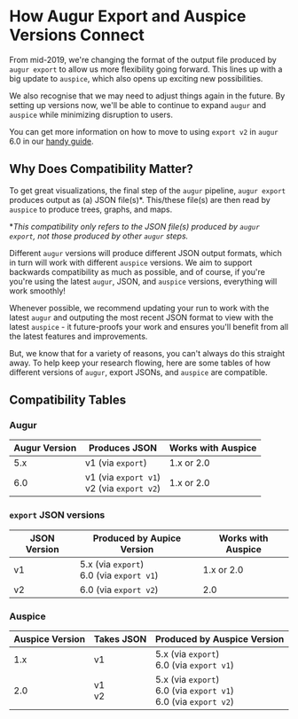 # How Augur Export and Auspice Versions Connect

From mid-2019, we're changing the format of the output file produced by `augur export` to allow us more flexibility going forward. This lines up with a big update to `auspice`, which also opens up exciting new possibilities. 

We also recognise that we may need to adjust things again in the future. By setting up versions now, we'll be able to continue to expand `augur` and `auspice` while minimizing disruption to users.

You can get more information on how to move to using `export v2` in `augur` 6.0 in our [handy guide](exportv.md).

## Why Does Compatibility Matter?

To get great visualizations, the final step of the `augur` pipeline, `augur export` produces output as (a) JSON file(s)*. This/these file(s) are then read by `auspice` to produce trees, graphs, and maps. 

*_This compatibility only refers to the JSON file(s) produced by `augur export`, not those produced by other `augur` steps._

Different `augur` versions will produce different JSON output formats, which in turn will work with different `auspice` versions. We aim to support backwards compatibility as much as possible, and of course, if you're you're using the latest `augur`, JSON, and `auspice` versions, everything will work smoothly!

Whenever possible, we recommend updating your run to work with the latest `augur` and outputing the most recent JSON format to view with the latest `auspice` - it future-proofs your work and ensures you'll benefit from all the latest features and improvements.

But, we know that for a variety of reasons, you can't always do this straight away. To help keep your research flowing, here are some tables of how different versions of `augur`, export JSONs, and `auspice` are compatible.

## Compatibility Tables

### Augur

| Augur Version | Produces JSON | Works with Auspice  |
| ------------- |---------------| --------------------|
| 5.x           | v1 (via `export`)   | 1.x or 2.0          |
| 6.0           | v1 (via `export v1`) <br> v2 (via `export v2`) | 1.x or 2.0 |


### `export` JSON versions

| JSON Version | Produced by Aupice Version | Works with Auspice  |
| -------------|---------------| --------------------|
| v1           | 5.x (via `export`) <br> 6.0 (via `export v1`)| 1.x or 2.0 |
| v2           | 6.0 (via `export v2`) | 2.0 |

### Auspice

| Auspice Version | Takes JSON | Produced by Auspice Version  |
| -------------|---------------| --------------------|
| 1.x           | v1        | 5.x (via `export`) <br> 6.0 (via `export v1`) |
| 2.0           | v1 <br> v2 | 5.x (via `export`) <br> 6.0 (via `export v1`) <br> 6.0 (via `export v2`) |